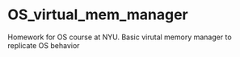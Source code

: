 # OS_virtual_mem_manager
Homework for OS course at NYU. Basic virutal memory manager to replicate OS behavior
